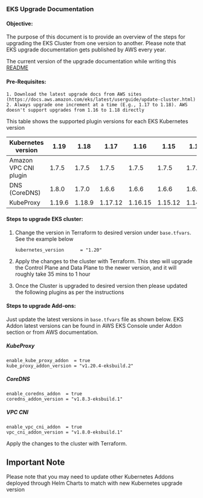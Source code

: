### EKS Upgrade Documentation

#### Objective:

The purpose of this document is to provide an overview of the steps for upgrading the EKS Cluster from one version to another. Please note that EKS upgrade documentation gets published by AWS every year.

The current version of the upgrade documentation while writing this [README](https://docs.aws.amazon.com/eks/latest/userguide/update-cluster.html)

#### Pre-Requisites:

    1. Download the latest upgrade docs from AWS sites (https://docs.aws.amazon.com/eks/latest/userguide/update-cluster.html)
    2. Always upgrade one increment at a time (E.g., 1.17 to 1.18). AWS doesn't support upgrades from 1.16 to 1.18 directly

This table shows the supported plugin versions for each EKS Kubernetes version

|Kubernetes version|1.19|1.18|1.17|1.16|1.15|1.14|
| ----------- | --- | --- | --- | --- | --- | --- |
|Amazon VPC CNI plugin|1.7.5|1.7.5|1.7.5|1.7.5|1.7.5|1.7.5|
|DNS (CoreDNS)|1.8.0|1.7.0|1.6.6|1.6.6|1.6.6|1.6.6|
|KubeProxy|1.19.6|1.18.9|1.17.12|1.16.15|1.15.12|1.14.9|

#### Steps to upgrade EKS cluster:

 1. Change the version in Terraform to desired version under `base.tfvars`. See the example below

    ```hcl-terraform
    kubernetes_version      = "1.20"
    ```

2. Apply the changes to the cluster with Terraform. This step will upgrade the Control Plane and Data Plane to the newer version, and it will roughly take 35 mins to 1 hour

3. Once the Cluster is upgraded to desired version then please updated the following plugins as per the instructions

#### Steps to upgrade Add-ons:

Just update the latest versions in `base.tfvars` file as shown below. EKS Addon latest versions can be found in AWS EKS Console under Addon section or from AWS documentation.

##### KubeProxy

```hcl-terraform
enable_kube_proxy_addon  = true
kube_proxy_addon_version = "v1.20.4-eksbuild.2"
```

##### CoreDNS

```hcl-terraform
enable_coredns_addon  = true
coredns_addon_version = "v1.8.3-eksbuild.1"
```

##### VPC CNI

```hcl-terraform
enable_vpc_cni_addon  = true
vpc_cni_addon_version = "v1.8.0-eksbuild.1"
```

Apply the changes to the cluster with Terraform.

## Important Note
Please note that you may need to update other Kubernetes Addons deployed through Helm Charts to match with new Kubernetes upgrade version
